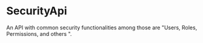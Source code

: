 # SecurityApi
An API with common security functionalities among those are "Users, Roles, Permissions, and others ".
